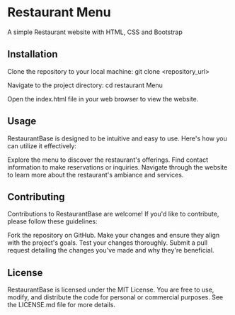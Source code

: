 # Restaurant Menu
A simple Restaurant website with HTML, CSS and Bootstrap

## Installation

Clone the repository to your local machine:
git clone <repository_url>

Navigate to the project directory:
cd restaurant Menu

Open the index.html file in your web browser to view the website.


## Usage

RestaurantBase is designed to be intuitive and easy to use. Here's how you can utilize it effectively:

Explore the menu to discover the restaurant's offerings.
Find contact information to make reservations or inquiries.
Navigate through the website to learn more about the restaurant's ambiance and services.

## Contributing

Contributions to RestaurantBase are welcome! If you'd like to contribute, please follow these guidelines:

Fork the repository on GitHub.
Make your changes and ensure they align with the project's goals.
Test your changes thoroughly.
Submit a pull request detailing the changes you've made and why they're beneficial.

## License

RestaurantBase is licensed under the MIT License. You are free to use, modify, and distribute the code for personal or commercial purposes. See the LICENSE.md file for more details.
